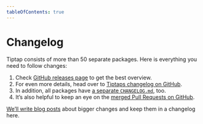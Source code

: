 ```yaml
---
tableOfContents: true
---
```


# Changelog
Tiptap consists of more than 50 separate packages. Here is everything you need to follow changes:

1. Check [GitHub releases page](https://github.com/ueberdosis/tiptap/releases) to get the best overview.
2. For even more details, head over to [Tiptaps changelog on GitHub](https://github.com/ueberdosis/tiptap/blob/main/CHANGELOG.md).
3. In addition, all packages have [a separate `CHANGELOG.md`](https://github.com/ueberdosis/tiptap/blob/main/packages), too.
4. It’s also helpful to keep an eye on the [merged Pull Requests on GitHub](https://github.com/ueberdosis/tiptap/pulls?q=is%3Apr+is%3Aclosed).

[We’ll write blog posts](/blog) about bigger changes and keep them in a changelog here.
